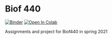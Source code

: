 # Biof 440

[![Binder](https://mybinder.org/badge_logo.svg)](https://mybinder.org/v2/gh/1010shane/Biof_440/HEAD) [![Open In Colab](https://colab.research.google.com/assets/colab-badge.svg)](https://colab.research.google.com/github/1010shane/Biof_440)

Assignments and project for Biof440 in spring 2021
